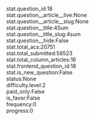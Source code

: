 stat.question_id:18  
stat.question__article__live:None  
stat.question__article__slug:None  
stat.question__title:4Sum  
stat.question__title_slug:4sum  
stat.question__hide:False  
stat.total_acs:20751  
stat.total_submitted:58523  
stat.total_column_articles:16  
stat.frontend_question_id:18  
stat.is_new_question:False  
status:None  
difficulty.level:2  
paid_only:False  
is_favor:False  
frequency:0  
progress:0  
